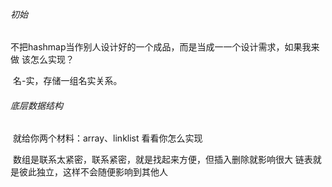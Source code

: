 ###### 初始

​		不把hashmap当作别人设计好的一个成品，而是当成一一个设计需求，如果我来做
该怎么实现？

​		名-实，存储一组名实关系。

###### 底层数据结构

​		就给你两个材料：array、linklist 看看你怎么实现

​		数组是联系太紧密，联系紧密，就是找起来方便，但插入删除就影响很大
​		链表就是彼此独立，这样不会随便影响到其他人
